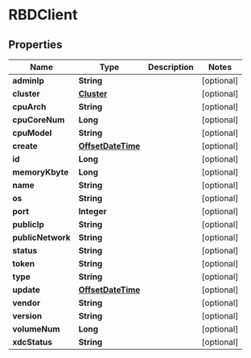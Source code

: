 # RBDClient

## Properties
Name | Type | Description | Notes
------------ | ------------- | ------------- | -------------
**adminIp** | **String** |  |  [optional]
**cluster** | [**Cluster**](Cluster.md) |  |  [optional]
**cpuArch** | **String** |  |  [optional]
**cpuCoreNum** | **Long** |  |  [optional]
**cpuModel** | **String** |  |  [optional]
**create** | [**OffsetDateTime**](OffsetDateTime.md) |  |  [optional]
**id** | **Long** |  |  [optional]
**memoryKbyte** | **Long** |  |  [optional]
**name** | **String** |  |  [optional]
**os** | **String** |  |  [optional]
**port** | **Integer** |  |  [optional]
**publicIp** | **String** |  |  [optional]
**publicNetwork** | **String** |  |  [optional]
**status** | **String** |  |  [optional]
**token** | **String** |  |  [optional]
**type** | **String** |  |  [optional]
**update** | [**OffsetDateTime**](OffsetDateTime.md) |  |  [optional]
**vendor** | **String** |  |  [optional]
**version** | **String** |  |  [optional]
**volumeNum** | **Long** |  |  [optional]
**xdcStatus** | **String** |  |  [optional]
